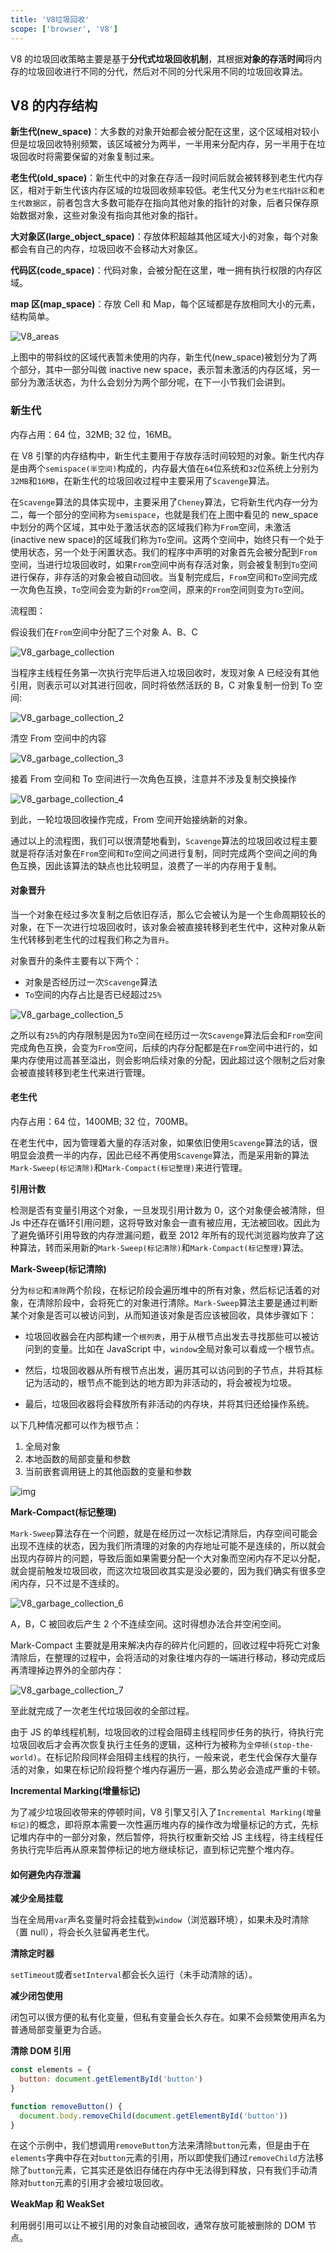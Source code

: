 ```yaml
---
title: 'V8垃圾回收'
scope: ['browser', 'V8']
---
```


V8 的垃圾回收策略主要是基于**分代式垃圾回收机制**，其根据**对象的存活时间**将内存的垃圾回收进行不同的分代，然后对不同的分代采用不同的垃圾回收算法。

## V8 的内存结构

**新生代(new_space)**：大多数的对象开始都会被分配在这里，这个区域相对较小但是垃圾回收特别频繁，该区域被分为两半，一半用来分配内存，另一半用于在垃圾回收时将需要保留的对象复制过来。

**老生代(old_space)**：新生代中的对象在存活一段时间后就会被转移到老生代内存区，相对于新生代该内存区域的垃圾回收频率较低。老生代又分为`老生代指针区`和`老生代数据区`，前者包含大多数可能存在指向其他对象的指针的对象，后者只保存原始数据对象，这些对象没有指向其他对象的指针。

**大对象区(large_object_space)**：存放体积超越其他区域大小的对象，每个对象都会有自己的内存，垃圾回收不会移动大对象区。

**代码区(code_space)**：代码对象，会被分配在这里，唯一拥有执行权限的内存区域。

**map 区(map_space)**：存放 Cell 和 Map，每个区域都是存放相同大小的元素，结构简单。

![V8_areas](https://res.zrain.fun/images/2022/02/%E6%9C%AA%E5%91%BD%E5%90%8D%E7%BB%98%E5%9B%BE-899d5a691c0ae83532b376c4658fd19e.svg)

上图中的带斜纹的区域代表暂未使用的内存，新生代(new_space)被划分为了两个部分，其中一部分叫做 inactive new space，表示暂未激活的内存区域，另一部分为激活状态，为什么会划分为两个部分呢，在下一小节我们会讲到。

### 新生代

内存占用：64 位，32MB; 32 位，16MB。

在 V8 引擎的内存结构中，新生代主要用于存放存活时间较短的对象。新生代内存是由两个`semispace(半空间)`构成的，内存最大值在`64`位系统和`32`位系统上分别为`32MB`和`16MB`，在新生代的垃圾回收过程中主要采用了`Scavenge`算法。

在`Scavenge`算法的具体实现中，主要采用了`Cheney`算法，它将新生代内存一分为二，每一个部分的空间称为`semispace`，也就是我们在上图中看见的 new_space 中划分的两个区域，其中处于激活状态的区域我们称为`From`空间，未激活(inactive new space)的区域我们称为`To`空间。这两个空间中，始终只有一个处于使用状态，另一个处于闲置状态。我们的程序中声明的对象首先会被分配到`From`空间，当进行垃圾回收时，如果`From`空间中尚有存活对象，则会被复制到`To`空间进行保存，非存活的对象会被自动回收。当复制完成后，`From`空间和`To`空间完成一次角色互换，`To`空间会变为新的`From`空间，原来的`From`空间则变为`To`空间。

流程图：

假设我们在`From`空间中分配了三个对象 A、B、C

![V8_garbage_collection](https://res.zrain.fun/images/2022/02/V8_garbage_collection-7166bb5b82b8c4af848d4258bb37cbe4.svg)

当程序主线程任务第一次执行完毕后进入垃圾回收时，发现对象 A 已经没有其他引用，则表示可以对其进行回收，同时将依然活跃的 B，C 对象复制一份到 To 空间:

![V8_garbage_collection_2](https://res.zrain.fun/images/2022/02/V8_garbage_collection_2-0a2c3e7d4e98f1cdfc2760a79fe3074c.svg)

清空 From 空间中的内容

![V8_garbage_collection_3](https://res.zrain.fun/images/2022/02/V8_garbage_collection_3-cc42c334af6deccf62c47c37dc2dd808.svg)

接着 From 空间和 To 空间进行一次角色互换，注意并不涉及复制交换操作

![V8_garbage_collection_4](https://res.zrain.fun/images/2022/02/V8_garbage_collection_4-9d55fda859b0022151b4b15d50a6a55f.svg)

到此，一轮垃圾回收操作完成，From 空间开始接纳新的对象。

通过以上的流程图，我们可以很清楚地看到，`Scavenge`算法的垃圾回收过程主要就是将存活对象在`From`空间和`To`空间之间进行复制，同时完成两个空间之间的角色互换，因此该算法的缺点也比较明显，浪费了一半的内存用于复制。

#### 对象晋升

当一个对象在经过多次复制之后依旧存活，那么它会被认为是一个生命周期较长的对象，在下一次进行垃圾回收时，该对象会被直接转移到老生代中，这种对象从新生代转移到老生代的过程我们称之为`晋升`。

对象晋升的条件主要有以下两个：

- 对象是否经历过一次`Scavenge`算法
- `To`空间的内存占比是否已经超过`25%`

![V8_garbage_collection_5](https://res.zrain.fun/images/2022/02/V8_garbage_collection_5-d8bbe819c1567525cf617c03b5f3386c.svg)

之所以有`25%`的内存限制是因为`To`空间在经历过一次`Scavenge`算法后会和`From`空间完成角色互换，会变为`From`空间，后续的内存分配都是在`From`空间中进行的，如果内存使用过高甚至溢出，则会影响后续对象的分配，因此超过这个限制之后对象会被直接转移到老生代来进行管理。

#### 老生代

内存占用：64 位，1400MB; 32 位，700MB。

在老生代中，因为管理着大量的存活对象，如果依旧使用`Scavenge`算法的话，很明显会浪费一半的内存，因此已经不再使用`Scavenge`算法，而是采用新的算法`Mark-Sweep(标记清除)`和`Mark-Compact(标记整理)`来进行管理。

**引用计数**

检测是否有变量引用这个对象，一旦发现引用计数为 0，这个对象便会被清除，但 Js 中还存在循环引用问题，这将导致对象会一直有被应用，无法被回收。因此为了避免循环引用导致的内存泄漏问题，截至 2012 年所有的现代浏览器均放弃了这种算法，转而采用新的`Mark-Sweep(标记清除)`和`Mark-Compact(标记整理)`算法。

**Mark-Sweep(标记清除)**

分为`标记`和`清除`两个阶段，在标记阶段会遍历堆中的所有对象，然后标记活着的对象，在清除阶段中，会将死亡的对象进行清除。`Mark-Sweep`算法主要是通过判断某个对象是否可以被访问到，从而知道该对象是否应该被回收，具体步骤如下：

- 垃圾回收器会在内部构建一个`根列表`，用于从根节点出发去寻找那些可以被访问到的变量。比如在 JavaScript 中，`window`全局对象可以看成一个根节点。

- 然后，垃圾回收器从所有根节点出发，遍历其可以访问到的子节点，并将其标记为活动的，根节点不能到达的地方即为非活动的，将会被视为垃圾。

- 最后，垃圾回收器将会释放所有非活动的内存块，并将其归还给操作系统。

以下几种情况都可以作为根节点：

1. 全局对象
2. 本地函数的局部变量和参数
3. 当前嵌套调用链上的其他函数的变量和参数

![img](https://res.zrain.fun/images/2022/02/16ee468e85a1084d-tplv-t2oaga2asx-watermark-62ff287c37ae72c0de24665a69240725.webp)

**Mark-Compact(标记整理)**

`Mark-Sweep`算法存在一个问题，就是在经历过一次标记清除后，内存空间可能会出现不连续的状态，因为我们所清理的对象的内存地址可能不是连续的，所以就会出现内存碎片的问题，导致后面如果需要分配一个大对象而空闲内存不足以分配，就会提前触发垃圾回收，而这次垃圾回收其实是没必要的，因为我们确实有很多空闲内存，只不过是不连续的。

![V8_garbage_collection_6](https://res.zrain.fun/images/2022/02/V8_garbage_collection_6-f5f5f410264a728da39dcc8842e96a95.svg)

A，B，C 被回收后产生 2 个不连续空间。这时得想办法合并空闲空间。

Mark-Compact 主要就是用来解决内存的碎片化问题的，回收过程中将死亡对象清除后，在整理的过程中，会将活动的对象往堆内存的一端进行移动，移动完成后再清理掉边界外的全部内存：

![V8_garbage_collection_7](https://res.zrain.fun/images/2022/02/V8_garbage_collection_7-c662333d20c0373773fcde3a367ea5b1.svg)

至此就完成了一次老生代垃圾回收的全部过程。

由于 JS 的单线程机制，垃圾回收的过程会阻碍主线程同步任务的执行，待执行完垃圾回收后才会再次恢复执行主任务的逻辑，这种行为被称为`全停顿(stop-the-world)`。在标记阶段同样会阻碍主线程的执行，一般来说，老生代会保存大量存活的对象，如果在标记阶段将整个堆内存遍历一遍，那么势必会造成严重的卡顿。

**Incremental Marking(增量标记)**

为了减少垃圾回收带来的停顿时间，V8 引擎又引入了`Incremental Marking(增量标记)`的概念，即将原本需要一次性遍历堆内存的操作改为增量标记的方式，先标记堆内存中的一部分对象，然后暂停，将执行权重新交给 JS 主线程，待主线程任务执行完毕后再从原来暂停标记的地方继续标记，直到标记完整个堆内存。

#### 如何避免内存泄漏

**减少全局挂载**

当在全局用`var`声名变量时将会挂载到`window`（浏览器环境），如果未及时清除（置 null），将会长久驻留再老生代。

**清除定时器**

`setTimeout`或者`setInterval`都会长久运行（未手动清除的话）。

**减少闭包使用**

闭包可以很方便的私有化变量，但私有变量会长久存在。如果不会频繁使用声名为普通局部变量更为合适。

**清除 DOM 引用**

```js
const elements = {
  button: document.getElementById('button')
}

function removeButton() {
  document.body.removeChild(document.getElementById('button'))
}
```

在这个示例中，我们想调用`removeButton`方法来清除`button`元素，但是由于在`elements`字典中存在对`button`元素的引用，所以即使我们通过`removeChild`方法移除了`button`元素，它其实还是依旧存储在内存中无法得到释放，只有我们手动清除对`button`元素的引用才会被垃圾回收。

**WeakMap 和 WeakSet**

利用弱引用可以让不被引用的对象自动被回收，通常存放可能被删除的 DOM 节点。
